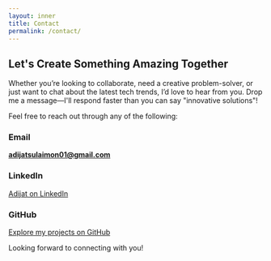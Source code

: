 ```yaml
---
layout: inner
title: Contact
permalink: /contact/
---
```


## Let's Create Something Amazing Together

Whether you’re looking to collaborate, need a creative problem-solver, or just want to chat about the latest tech trends, I’d love to hear from you. Drop me a message—I'll respond faster than you can say "innovative solutions"!

Feel free to reach out through any of the following:

### Email
**[adijatsulaimon01@gmail.com](mailto:adijatsulaimon01@gmail.com)**

### LinkedIn
[Adijat on LinkedIn](https://www.linkedin.com/in/adijat01/)

### GitHub
[Explore my projects on GitHub](https://github.com/12-tech)

Looking forward to connecting with you!
